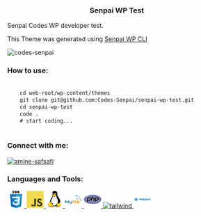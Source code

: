 <h3 align="center">Senpai WP Test</h3>

<p align="left"> Senpai Codes WP developer test.</p>
<p align="left"> This Theme was generated using <a href="https://github.com/Codes-Senpai/senpai-wp-cli" target="_blank" rel="noreferrer">Senpai WP CLI</a></p>

<p align="left"> <img src="https://komarev.com/ghpvc/?username=codes-senpai&label=Profile%20views&color=0e75b6&style=flat" alt="codes-senpai" /> </p>



<h3 align="left">How to use:</h3>
<pre>
  <code>
    cd web-root/wp-content/themes
    git clone git@github.com:Codes-Senpai/senpai-wp-test.git
    cd senpai-wp-test
    code .
    # start coding...
  </code>
</pre>

<h3 align="left">Connect with me:</h3>

<p align="left">
<a href="https://linkedin.com/in/amine-safsafi" target="blank"><img align="center" src="https://raw.githubusercontent.com/rahuldkjain/github-profile-readme-generator/master/src/images/icons/Social/linked-in-alt.svg" alt="amine-safsafi" height="30" width="40" /></a>
</p>

<h3 align="left">Languages and Tools:</h3>
<p align="left"> <a href="https://www.w3schools.com/css/" target="_blank" rel="noreferrer"> <img src="https://raw.githubusercontent.com/devicons/devicon/master/icons/css3/css3-original-wordmark.svg" alt="css3" width="40" height="40"/> </a> <a href="https://developer.mozilla.org/en-US/docs/Web/JavaScript" target="_blank" rel="noreferrer"> <img src="https://raw.githubusercontent.com/devicons/devicon/master/icons/javascript/javascript-original.svg" alt="javascript" width="40" height="40"/> </a> <a href="https://www.linux.org/" target="_blank" rel="noreferrer"> <img src="https://raw.githubusercontent.com/devicons/devicon/master/icons/linux/linux-original.svg" alt="linux" width="40" height="40"/> </a> <a href="https://www.mysql.com/" target="_blank" rel="noreferrer"> <img src="https://raw.githubusercontent.com/devicons/devicon/master/icons/mysql/mysql-original-wordmark.svg" alt="mysql" width="40" height="40"/> </a> <a href="https://www.php.net" target="_blank" rel="noreferrer"> <img src="https://raw.githubusercontent.com/devicons/devicon/master/icons/php/php-original.svg" alt="php" width="40" height="40"/> </a> <a href="https://tailwindcss.com/" target="_blank" rel="noreferrer"> <img src="https://www.vectorlogo.zone/logos/tailwindcss/tailwindcss-icon.svg" alt="tailwind" width="40" height="40"/> </a> <a href="https://webpack.js.org" target="_blank" rel="noreferrer"> <img src="https://raw.githubusercontent.com/devicons/devicon/d00d0969292a6569d45b06d3f350f463a0107b0d/icons/webpack/webpack-original-wordmark.svg" alt="webpack" width="40" height="40"/> </a> </p>
